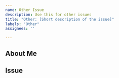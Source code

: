 ```yaml
---
name: Other Issue
description: Use this for other issues
title: "Other: [Short description of the issue]"
labels: "Other"
assignees: ''

---
```


<!--
Before you post, be sure to read our Contribution guidelines:
https://nrkno.github.io/sofie-core/docs/for-developers/contribution-guidelines
-->

## About Me
<!--
Tell us who / which organization you are representing, and how the Sofie team will be able to contact you.
Example: "This issue is posted on behalf of the NRK."
-->

## Issue
<!-- Describe the issue below -->
